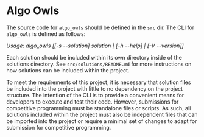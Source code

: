 # Algo Owls

The source code for `algo_owls` should be defined in the `src` dir. The CLI for `algo_owls` is defined as follows:

_Usage: algo_owls [[-s --solution] solution | [-h --help] | [-V --version]]_

Each solution should be included within its own directory inside of the solutions directory. See `src/solutions/README.md` for more instructions on how solutions can be included within the project.

To meet the requirements of this project, it is necessary that solution files be included into the project with little to no dependency on the project structure. The intention of the CLI is to provide a convenient means for developers to execute and test their code. However, submissions for competitive programming must be standalone files or scripts. As such, all solutions included within the project must also be independent files that can be imported into the project or require a minimal set of changes to adapt for submission for competitive programming.
